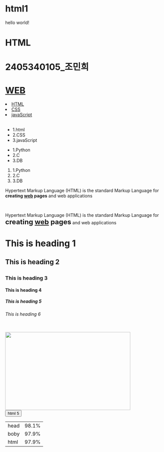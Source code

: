 # html1
<!DOCTYPE html>
<html>
<head>
    <title>WEB</title>
    <meta charset="utf-8">
</head>
<body>
hello world!<br />
<h1>HTML</h1>
<h1>2405340105_조민희</h1>
<p>
    <h1><a href="jo.html" >WEB</a></h1>
</p>

<li><a href="jo1.html" >HTML</a></li>
<li><a href="jo2.html" >CSS</a></li>
<li><a href="jo3.html" >javaScript</a></li> <br />

<ul>
    <li>1.html</li>
    <li>2.CSS</li>
    <li>3.javaScript</li>
</ul>

<ul>
    <li>1.Python</li>
    <li>2.C</li>
    <li>3.DB</li>
</ul>

<ol>
    <li>1.Python</li>
    <li>2.C</li>
    <li>3.DB</li>
</ol>

Hypertext Markup Language (HTML) is the
standard Markup Language for <br />
<strong> creating <u>web</u> pages</strong> and web applications<br />
<p style="margin-top: 45px;">Hypertext Markup Language (HTML) is the
standard Markup Language for<br />
<strong><spen style="font-size: 22px;">creating <u>web</u> pages</strong> and web applications<br />
<h1>This is heading 1</h1>
<h2>This is heading 2<h2>
<h3>This is heading 3</h3>
<h4>This is heading 4</h4>
<h5>This is heading 5</h5>
<h6>This is heading 6</h6> <br />
<img src="D:\Joo.min.hee\AI\how-do-you-convert-flash-to-html5.jpg" width="400" height="250"> <br />
<button>html 5</button> <br />

<body>
<table>
    <tr> 
        <td>head</td>
        <td>98.1%</td>
    </tr>
    <tr>
        <td>boby</td>
        <td>97.9%</td>
    </tr>
    <tr>
        <td>html</td>
        <td>97.9%</td>
    </tr>
</table>
</body> <br />
</html>
